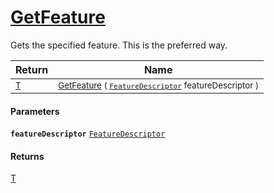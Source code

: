 # [GetFeature](./Signature-100663440.md)

Gets the specified feature. This is the preferred way.

| Return | Name | 
| --- | --- | 
| <sub>[T](./Signature-100663440.md)</sub>| <sub>[GetFeature](./Signature-100663440.md) ( [`FeatureDescriptor`](./../FeatureDescriptor.md) featureDescriptor )</sub>| <br>


#### Parameters
**`featureDescriptor`**  [`FeatureDescriptor`](./../FeatureDescriptor.md)<br>
#### Returns
[T](./Signature-100663440.md)
